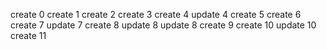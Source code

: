 
create 0
create 1
create 2
create 3
create 4
update 4
create 5
create 6
create 7
update 7
create 8
update 8
update 8
create 9
create 10
update 10
create 11
